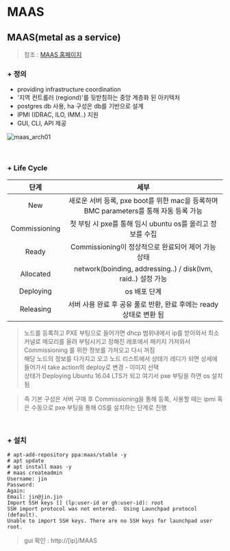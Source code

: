 # MAAS
## MAAS(metal as a service) 
> 참조 : [MAAS 홈페이지](https://maas.io)
### + 정의
+ providing infrastructure coordination<br>
+ '지역 컨트롤러 (regiond)'를 뒷받침하는 중앙 계층화 된 아키텍처 <br>
+ postgres db 사용, ha 구성은 db를 기반으로 설계<br>
+ IPMI (IDRAC, ILO, IMM..) 지원<br>
+ GUI, CLI, API 제공

![maas_arch01](https://raw.githubusercontent.com/engineer-pjin/sre_component_foundation/master/image/maas_arch01.png)

<br>

### + Life Cycle

단계 | 세부 
:---:|:---:
New | 새로운 서버 등록, pxe boot를 위한 mac을 등록하며 BMC parameters를 통해 자동 등록 가능
Commissioning| 첫 부팅 시 pxe를 통해 임시 ubuntu os를 올리고 정보를 수집 
Ready | Commissioning이 정상적으로 완료되어 제어 가능 상태 
Allocated | network(boinding, addressing..) / disk(lvm, raid..) 설정 가능
Deploying | os 배포 단계
Releasing | 서버 사용 완료 후 공유 풀로 반환, 완료 후에는 ready 상태로 변환 됨

> 노드를 등록하고 PXE 부팅으로 들어가면 dhcp 범위내에서 ip를 받아와서 최소 커널로 메모리를 올려 부팅시키고 정해진 레포에서 패키지 가져와서
Commissioning 를 위한 정보를 가져오고 다시 꺼짐 <br>
> 해당 노드의 정보를 다가지고 오고 노드 리스트에서 상태가 레디가 되면 상세에 들어가서 take action의 deploy로 변경 - 이미지 선택 <br>
> 상태가 Deploying Ubuntu 16.04 LTS가 되고 여기서 pxe 부팅을 하면 os 설치됨 <br>

> 즉 기본 구성은 서버 구매 후 Commissioning을 통해 등록, 사용할 때는 ipmi 혹은 수동으로 pxe 부팅을 통해 OS를 설치하는 단계로 진행

<br>

### + 설치
```
# apt-add-repository ppa:maas/stable -y
# apt update
# apt install maas -y
# maas createadmin
Username: jin
Password:
Again:
Email: jin@jin.jin
Import SSH keys [] (lp:user-id or gh:user-id): root
SSH import protocol was not entered.  Using Launchpad protocol (default).
Unable to import SSH keys. There are no SSH keys for launchpad user root.
```
> gui 확인 : http://[ip]/MAAS